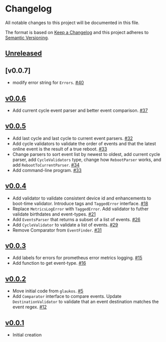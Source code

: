 # Changelog
All notable changes to this project will be documented in this file.

The format is based on [Keep a Changelog](http://keepachangelog.com/en/1.0.0/)
and this project adheres to [Semantic Versioning](http://semver.org/spec/v2.0.0.html).

## [Unreleased]

## [v0.0.7]
- modify error string for `Errors`. [#40](https://github.com/xmidt-org/interpreter/pull/40)

## [v0.0.6]
- Add current cycle event parser and better event comparison. [#37](https://github.com/xmidt-org/interpreter/pull/37)

## [v0.0.5]
- Add last cycle and last cycle to current event parsers. [#32](https://github.com/xmidt-org/interpreter/pull/32)
- Add cycle validators to validate the order of events and that the latest online event is the result of a true reboot. [#33](https://github.com/xmidt-org/interpreter/pull/33)
- Change parsers to sort event list by newest to oldest, add current cycle parser, add `CycleValidators` type, change how `RebootParser` works, and add `RebootToCurrentParser`. [#34](https://github.com/xmidt-org/interpreter/pull/34)
- Add command-line program. [#33](https://github.com/xmidt-org/interpreter/pull/33)

## [v0.0.4]
- Add validator to validate consistent device id and enhancements to boot-time validator. Introduce tags and `TaggedError` interface. [#18](https://github.com/xmidt-org/interpreter/pull/18)
- Replace `MetricsLogError` with `TaggedError`. Add validator to futher validate birthdates and event-types. [#21](https://github.com/xmidt-org/interpreter/pull/21)
- Add `EventsParser` that returns a subset of a list of events. [#26](https://github.com/xmidt-org/interpreter/pull/26)
- Add `CycleValidator` to validate a list of events. [#29](https://github.com/xmidt-org/interpreter/pull/29)
- Remove Comparator from `EventFinder`. [#31](https://github.com/xmidt-org/interpreter/pull/31)

## [v0.0.3]
- Add labels for errors for prometheus error metrics logging. [#15](https://github.com/xmidt-org/interpreter/pull/15)
- Add function to get event-type. [#16](https://github.com/xmidt-org/interpreter/pull/16)

## [v0.0.2]
- Move initial code from `glaukos`. [#5](https://github.com/xmidt-org/interpreter/pull/5)
- Add `Comparator` interface to compare events. Update `DestinationValidator` to validate that an event destination matches the event regex. [#12](https://github.com/xmidt-org/interpreter/pull/12)

## [v0.0.1]
- Initial creation

[Unreleased]: https://github.com/xmidt-org/interpreter/compare/v0.0.7..HEAD
[v0.0.6]: https://github.com/xmidt-org/interpreter/compare/v0.0.6...v0.0.7
[v0.0.6]: https://github.com/xmidt-org/interpreter/compare/v0.0.5...v0.0.6
[v0.0.5]: https://github.com/xmidt-org/interpreter/compare/v0.0.4...v0.0.5
[v0.0.4]: https://github.com/xmidt-org/interpreter/compare/v0.0.3...v0.0.4
[v0.0.3]: https://github.com/xmidt-org/interpreter/compare/v0.0.2...v0.0.3
[v0.0.2]: https://github.com/xmidt-org/interpreter/compare/v0.0.1...v0.0.2
[v0.0.1]: https://github.com/xmidt-org/interpreter/compare/0.0.0...v0.0.1
